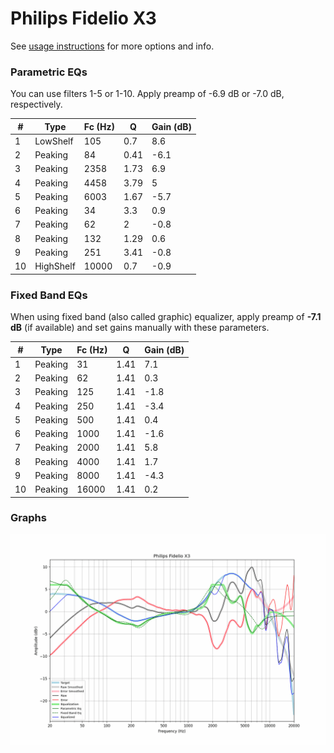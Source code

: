 # Philips Fidelio X3
See [usage instructions](https://github.com/jaakkopasanen/AutoEq#usage) for more options and info.

### Parametric EQs
You can use filters 1-5 or 1-10. Apply preamp of -6.9 dB or -7.0 dB, respectively.

|   # | Type      |   Fc (Hz) |    Q |   Gain (dB) |
|-----|-----------|-----------|------|-------------|
|   1 | LowShelf  |       105 | 0.7  |         8.6 |
|   2 | Peaking   |        84 | 0.41 |        -6.1 |
|   3 | Peaking   |      2358 | 1.73 |         6.9 |
|   4 | Peaking   |      4458 | 3.79 |         5   |
|   5 | Peaking   |      6003 | 1.67 |        -5.7 |
|   6 | Peaking   |        34 | 3.3  |         0.9 |
|   7 | Peaking   |        62 | 2    |        -0.8 |
|   8 | Peaking   |       132 | 1.29 |         0.6 |
|   9 | Peaking   |       251 | 3.41 |        -0.8 |
|  10 | HighShelf |     10000 | 0.7  |        -0.9 |

### Fixed Band EQs
When using fixed band (also called graphic) equalizer, apply preamp of **-7.1 dB** (if available) and set gains manually with these parameters.

|   # | Type    |   Fc (Hz) |    Q |   Gain (dB) |
|-----|---------|-----------|------|-------------|
|   1 | Peaking |        31 | 1.41 |         7.1 |
|   2 | Peaking |        62 | 1.41 |         0.3 |
|   3 | Peaking |       125 | 1.41 |        -1.8 |
|   4 | Peaking |       250 | 1.41 |        -3.4 |
|   5 | Peaking |       500 | 1.41 |         0.4 |
|   6 | Peaking |      1000 | 1.41 |        -1.6 |
|   7 | Peaking |      2000 | 1.41 |         5.8 |
|   8 | Peaking |      4000 | 1.41 |         1.7 |
|   9 | Peaking |      8000 | 1.41 |        -4.3 |
|  10 | Peaking |     16000 | 1.41 |         0.2 |

### Graphs
![](./Philips%20Fidelio%20X3.png)
